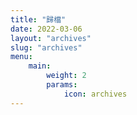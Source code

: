 ```yaml
---
title: "歸檔"
date: 2022-03-06
layout: "archives"
slug: "archives"
menu:
    main:
        weight: 2
        params: 
            icon: archives
---
```


